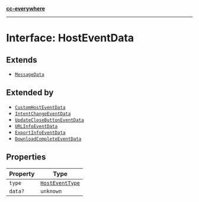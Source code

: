 [**cc-everywhere**](../../../../../index.md)

***

# Interface: HostEventData

## Extends

- [`MessageData`](message-data.md)

## Extended by

- [`CustomHostEventData`](custom-host-event-data.md)
- [`IntentChangeEventData`](intent-change-event-data.md)
- [`UpdateCloseButtonEventData`](update-close-button-event-data.md)
- [`URLInfoEventData`](url-info-event-data.md)
- [`ExportInfoEventData`](export-info-event-data.md)
- [`DownloadCompleteEventData`](download-complete-event-data.md)

## Properties

| Property | Type |
| ------ | ------ |
| `type` | [`HostEventType`](../enumerations/host-event-type.md) |
| `data?` | `unknown` |
